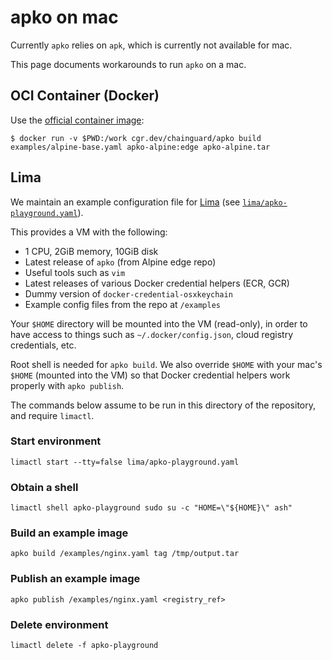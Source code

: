 # apko on mac

Currently `apko` relies on `apk`, which is currently
not available for mac.

This page documents workarounds to run
`apko` on a mac.

## OCI Container (Docker)

Use the [official container image](https://github.com/chainguard-images/apko):

```
$ docker run -v $PWD:/work cgr.dev/chainguard/apko build examples/alpine-base.yaml apko-alpine:edge apko-alpine.tar
```

## Lima

We maintain an example configuration file for
[Lima](https://github.com/lima-vm/lima)
(see [`lima/apko-playground.yaml`](./lima/apko-playground.yaml)).

This provides a VM with the following:

- 1 CPU, 2GiB memory, 10GiB disk
- Latest release of `apko` (from Alpine edge repo)
- Useful tools such as `vim`
- Latest releases of various Docker credential helpers (ECR, GCR)
- Dummy version of `docker-credential-osxkeychain`
- Example config files from the repo at `/examples`

Your `$HOME` directory will be mounted into the VM (read-only), in
order to have access to things such as `~/.docker/config.json`,
cloud registry credentials, etc.

Root shell is needed for `apko build`. We also override `$HOME` with
your mac's `$HOME` (mounted into the VM) so that Docker credential
helpers work properly with `apko publish`.

The commands below assume to be run in this
directory of the repository, and require `limactl`.

### Start environment

```
limactl start --tty=false lima/apko-playground.yaml
```

### Obtain a shell

```
limactl shell apko-playground sudo su -c "HOME=\"${HOME}\" ash"
```

### Build an example image

```
apko build /examples/nginx.yaml tag /tmp/output.tar
```

### Publish an example image

```
apko publish /examples/nginx.yaml <registry_ref>
```

### Delete environment

```
limactl delete -f apko-playground
```
